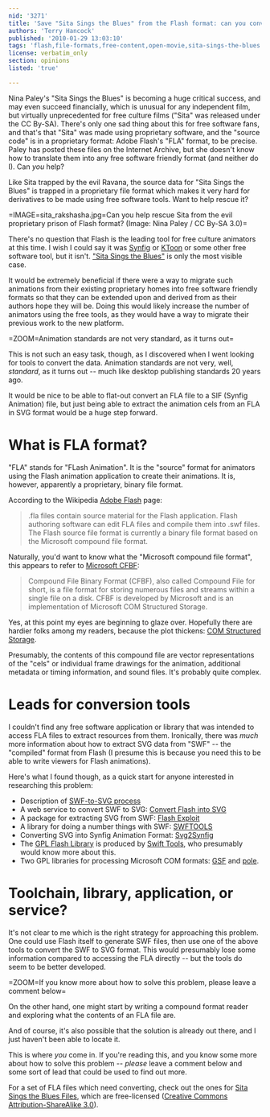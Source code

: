 ```yaml
---
nid: '3271'
title: 'Save "Sita Sings the Blues" from the Flash format: can you convert FLA?'
authors: 'Terry Hancock'
published: '2010-01-29 13:03:10'
tags: 'flash,file-formats,free-content,open-movie,sita-sings-the-blues'
license: verbatim_only
section: opinions
listed: 'true'

---
```

<!--Save "Sita Sings the Blues" from the Flash format: can you convert FLA?-->

Nina Paley's "Sita Sings the Blues" is becoming a huge critical success, and may even succeed financially, which is unusual for any independent film, but virtually unprecedented for free culture films ("Sita" was released under the CC By-SA). There's only one sad thing about this for free software fans, and that's that "Sita" was made using proprietary software, and the "source code" is in a proprietary format: Adobe Flash's "FLA" format, to be precise. Paley has posted these files on the Internet Archive, but she doesn't know how to translate them into any free software friendly format (and neither do I). Can _you_ help?

<!--break-->

Like Sita trapped by the evil Ravana, the source data for "Sita Sings the Blues" is trapped in a proprietary file format which makes it very hard for derivatives to be made using free software tools. Want to help rescue it?

=IMAGE=sita_rakshasha.jpg=Can you help rescue Sita from the evil proprietary prison of Flash format? (Image: Nina Paley / CC By-SA 3.0)=

There's no question that Flash is the leading tool for free culture animators at this time. I wish I could say it was [Synfig](http://www.synfig.org) or [KToon](http://ktoon.toonka.com) or some other free software tool, but it isn't. ["Sita Sings the Blues"](http://www.sitasingstheblues.com) is only the most visible case.

It would be extremely beneficial if there were a way to migrate such animations from their existing proprietary homes into free software friendly formats so that they can be extended upon and derived from as their authors hope they will be. Doing this would likely increase the number of animators using the free tools, as they would have a way to migrate their previous work to the new platform.

=ZOOM=Animation standards are not very standard, as it turns out=

This is not such an easy task, though, as I discovered when I went looking for tools to convert the data. Animation standards are not very, well, _standard_, as it turns out -- much like desktop publishing standards 20 years ago.

It would be nice to be able to flat-out convert an FLA file to a SIF (Synfig Animation) file, but just being able to extract the animation cels from an FLA in SVG format would be a huge step forward.

# What is FLA format?

"FLA" stands for "FLash Animation". It is the "source" format for animators using the Flash animation application to create their animations. It is, however, apparently a proprietary, binary file format.

According to the Wikipedia [Adobe Flash](http://en.wikipedia.org/wiki/Adobe_Flash) page:

> .fla files contain source material for the Flash application. Flash authoring software can edit FLA files and compile them into .swf files. The Flash source file format is currently a binary file format based on the Microsoft compound file format.

Naturally, you'd want to know what the "Microsoft compound file format", this appears to refer to [Microsoft CFBF](http://en.wikipedia.org/wiki/Compound_File_Binary_Format):

> Compound File Binary Format (CFBF), also called Compound File for short, is a file format for storing numerous files and streams within a single file on a disk. CFBF is developed by Microsoft and is an implementation of Microsoft COM Structured Storage.

Yes, at this point my eyes are beginning to glaze over. Hopefully there are hardier folks among my readers, because the plot thickens: [COM Structured Storage](http://en.wikipedia.org/wiki/COM_Structured_Storage).

Presumably, the contents of this compound file are vector representations of the "cels" or individual frame drawings for the animation, additional metadata or timing information, and sound files. It's probably quite complex.

# Leads for conversion tools

I couldn't find any free software application or library that was intended to access FLA files to extract resources from them. Ironically, there was _much_ more information about how to extract SVG data from "SWF" -- the "compiled" format from Flash (I presume this is because you need this to be able to write viewers for Flash animations).

Here's what I found though, as a quick start for anyone interested in researching this problem:

* Description of [SWF-to-SVG process](http://www.eprg.org/research/SVG/flash2svg/swfsvganim.php)
* A web service to convert SWF to SVG: [Convert Flash into SVG](http://www.eprg.org/~sgp/swf2svg.html)
* A package for extracting SVG from SWF: [Flash Exploit](http://swf2svg.3d2toy.com/)
* A library for doing a number things with SWF: [SWFTOOLS](http://www.swftools.org/)
* Converting SVG into Synfig Animation Format: [Svg2Synfig](http://www.synfig.org/Svg2synfig)
* The [GPL Flash Library](http://www.swift-tools.net/Flash/) is produced by [Swift Tools](http://www.swift-tools.net/), who presumably would know more about this.
* Two GPL libraries for processing Microsoft COM formats: [GSF](http://projects.gnome.org/libgsf/) and [pole](http://pole.berlios.de/).


# Toolchain, library, application, or service?

It's not clear to me which is the right strategy for approaching this problem. One could use Flash itself to generate SWF files, then use one of the above tools to convert the SWF to SVG format. This would presumably lose some information compared to accessing the FLA directly -- but the tools do seem to be better developed.

=ZOOM=If you know more about how to solve this problem, please leave a comment below=

On the other hand, one might start by writing a compound format reader and exploring what the contents of an FLA file are.

And of course, it's also possible that the solution is already out there, and I just haven't been able to locate it.

This is where _you_ come in. If you're reading this, and you know some more about how to solve this problem -- _please_ leave a comment below and some sort of lead that could be used to find out more.

For a set of FLA files which need converting, check out the ones for [Sita Sings the Blues Files](http://www.archive.org/details/Sita_Sings_the_Blues_Files), which are free-licensed ([Creative Commons Attribution-ShareAlike 3.0](http://creativecommons.org/licenses/by-sa/3.0/us)).
